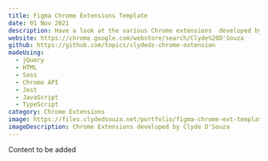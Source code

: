 ```yaml
---
title: Figma Chrome Extensions Template
date: 01 Nov 2021
description: Have a look at the various Chrome extensions  developed by Clyde.
website: https://chrome.google.com/webstore/search/Clyde%20D'Souza
github: https://github.com/topics/clydedz-chrome-extension
madeUsing:
  - jQuery
  - HTML
  - Sass
  - Chrome API
  - Jest
  - JavaScript
  - TypeScript
category: Chrome Extensions
image: https://files.clydedsouza.net/portfolio/figma-chrome-ext-template.png
imageDescription: Chrome Extensions developed by Clyde D'Souza
---
```


Content to be added
